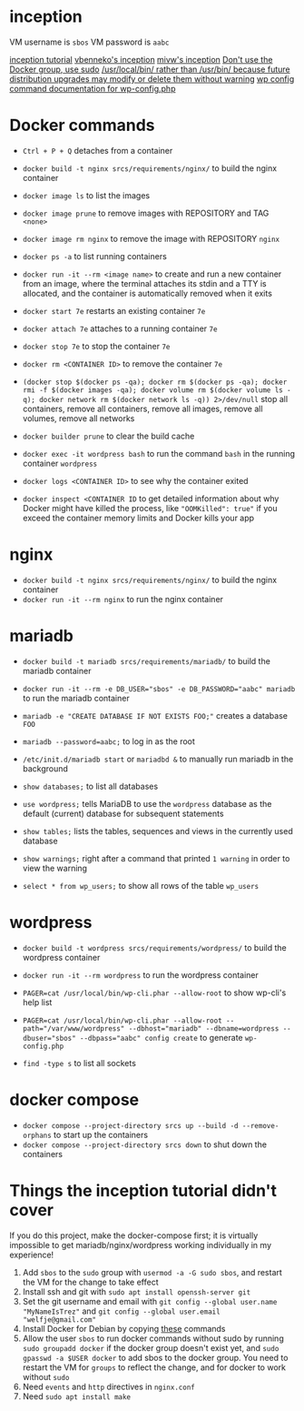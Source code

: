 # inception

VM username is `sbos`
VM password is `aabc`

[inception tutorial](https://tuto.grademe.fr/inception/#)
[vbenneko's inception](https://github.com/adfhjl/Inception)
[mivw's inception](https://github.com/42-mvan-wij/Inception/blob/master/srcs/docker-compose.yml)
[Don't use the Docker group, use sudo](https://fosterelli.co/privilege-escalation-via-docker.html)
[/usr/local/bin/ rather than /usr/bin/ because future distribution upgrades may modify or delete them without warning](https://unix.stackexchange.com/a/8658)
[wp config command documentation for wp-config.php](https://github.com/wp-cli/config-command)

# Docker commands

- `Ctrl + P + Q` detaches from a container

- `docker build -t nginx srcs/requirements/nginx/` to build the nginx container
- `docker image ls` to list the images
- `docker image prune` to remove images with REPOSITORY and TAG `<none>`
- `docker image rm nginx` to remove the image with REPOSITORY `nginx`
- `docker ps -a` to list running containers
- `docker run -it --rm <image name>` to create and run a new container from an image, where the terminal attaches its stdin and a TTY is allocated, and the container is automatically removed when it exits
- `docker start 7e` restarts an existing container `7e`
- `docker attach 7e` attaches to a running container `7e`
- `docker stop 7e` to stop the container `7e`
- `docker rm <CONTAINER ID>` to remove the container `7e`
- `(docker stop $(docker ps -qa); docker rm $(docker ps -qa); docker rmi -f $(docker images -qa); docker volume rm $(docker volume ls -q); docker network rm $(docker network ls -q)) 2>/dev/null` stop all containers, remove all containers, remove all images, remove all volumes, remove all networks
- `docker builder prune` to clear the build cache
- `docker exec -it wordpress bash` to run the command `bash` in the running container `wordpress`
- `docker logs <CONTAINER ID>` to see why the container exited
- `docker inspect <CONTAINER ID` to get detailed information about why Docker might have killed the process, like `"OOMKilled": true"` if you exceed the container memory limits and Docker kills your app

# nginx

- `docker build -t nginx srcs/requirements/nginx/` to build the nginx container
- `docker run -it --rm nginx` to run the nginx container

# mariadb

- `docker build -t mariadb srcs/requirements/mariadb/` to build the mariadb container
- `docker run -it --rm -e DB_USER="sbos" -e DB_PASSWORD="aabc" mariadb` to run the mariadb container

- `mariadb -e "CREATE DATABASE IF NOT EXISTS FOO;"` creates a database `FOO`
- `mariadb --password=aabc;` to log in as the root
- `/etc/init.d/mariadb start` or `mariadbd &` to manually run mariadb in the background
- `show databases;` to list all databases
- `use wordpress;` tells MariaDB to use the `wordpress` database as the default (current) database for subsequent statements
- `show tables;` lists the tables, sequences and views in the currently used database
- `show warnings;` right after a command that printed `1 warning` in order to view the warning
- `select * from wp_users;` to show all rows of the table `wp_users`

# wordpress

- `docker build -t wordpress srcs/requirements/wordpress/` to build the wordpress container
- `docker run -it --rm wordpress` to run the wordpress container

- `PAGER=cat /usr/local/bin/wp-cli.phar --allow-root` to show wp-cli's help list
- `PAGER=cat /usr/local/bin/wp-cli.phar --allow-root --path="/var/www/wordpress" --dbhost="mariadb" --dbname=wordpress --dbuser="sbos" --dbpass="aabc" config create` to generate `wp-config.php`
- `find -type s` to list all sockets

# docker compose

- `docker compose --project-directory srcs up --build -d --remove-orphans` to start up the containers
- `docker compose --project-directory srcs down` to shut down the containers

# Things the inception tutorial didn't cover

If you do this project, make the docker-compose first; it is virtually impossible to get mariadb/nginx/wordpress working individually in my experience!

1. Add `sbos` to the `sudo` group with `usermod -a -G sudo sbos`, and restart the VM for the change to take effect
2. Install ssh and git with `sudo apt install openssh-server git`
3. Set the git username and email with `git config --global user.name "MyNameIsTrez"` and `git config --global user.email "welfje@gmail.com"`
4. Install Docker for Debian by copying [these](https://docs.docker.com/engine/install/debian/) commands
5. Allow the user `sbos` to run docker commands without sudo by running `sudo groupadd docker` if the docker group doesn't exist yet, and `sudo gpasswd -a $USER docker` to add sbos to the docker group. You need to restart the VM for `groups` to reflect the change, and for docker to work without `sudo`
6. Need `events` and `http` directives in `nginx.conf`
7. Need `sudo apt install make`
